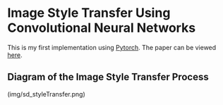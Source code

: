 # Image Style Transfer Using Convolutional Neural Networks

This is my first implementation using [Pytorch](https://pytorch.org/). The paper can be viewed [here](https://www.cv-foundation.org/openaccess/content_cvpr_2016/papers/Gatys_Image_Style_Transfer_CVPR_2016_paper.pdf).

## Diagram of the Image Style Transfer Process

(img/sd_styleTransfer.png)
